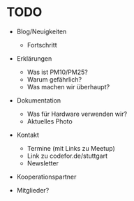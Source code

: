 # TODO

- Blog/Neuigkeiten
    - Fortschritt

- Erklärungen
    - Was ist PM10/PM25?
    - Warum gefährlich?
    - Was machen wir überhaupt?

 - Dokumentation
    - Was für Hardware verwenden wir?
    - Aktuelles Photo

- Kontakt
    - Termine (mit Links zu Meetup)
    - Link zu codefor.de/stuttgart
    - Newsletter





- Kooperationspartner

- Mitglieder?
